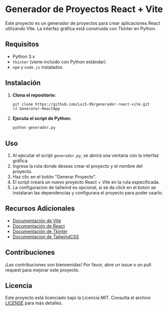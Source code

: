 # Generador de Proyectos React + Vite

Este proyecto es un generador de proyectos para crear aplicaciones React utilizando Vite. La interfaz gráfica está construida con Tkinter en Python.

## Requisitos

- Python 3.x
- `tkinter` (viene incluido con Python estándar)
- `npm` y `node.js` instalados

## Instalación

1. **Clona el repositorio:**

    ```sh
    git clone https://github.com/Lui5-99/generador-react-vite.git
    cd Generator-ReactApp
    ```

2. **Ejecuta el script de Python:**

    ```sh
    python generador.py
    ```

## Uso

1. Al ejecutar el script `generador.py`, se abrirá una ventana con la interfaz gráfica.
2. Ingresa la ruta donde deseas crear el proyecto y el nombre del proyecto.
3. Haz clic en el botón "Generar Proyecto".
4. El script creará un nuevo proyecto React + Vite en la ruta especificada.
5. La configuracion de tailwind es opcional, si se da click en el boton se instalaran las dependencias y configurara el proyecto para poder usarlo.

## Recursos Adicionales

- [Documentación de Vite](https://vitejs.dev/guide/)
- [Documentación de React](https://reactjs.org/docs/getting-started.html)
- [Documentación de Tkinter](https://docs.python.org/3/library/tkinter.html)
- [Documentacion de TailwindCSS](https://tailwindcss.com/)

## Contribuciones

¡Las contribuciones son bienvenidas! Por favor, abre un issue o un pull request para mejorar este proyecto.

## Licencia

Este proyecto está licenciado bajo la Licencia MIT. Consulta el archivo [LICENSE](LICENSE) para más detalles.
